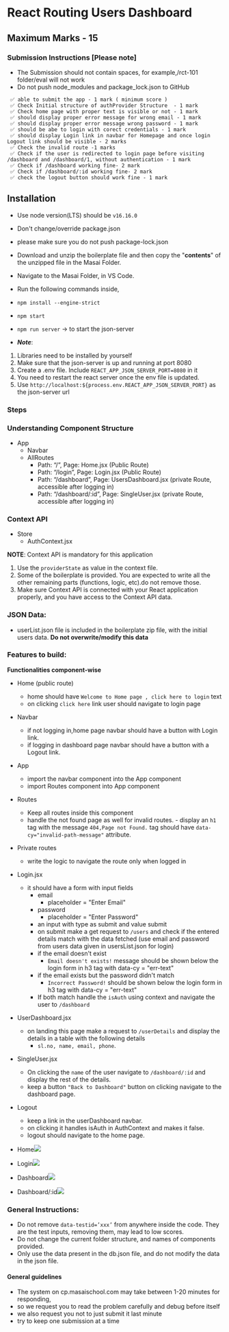 
# React Routing Users Dashboard 
## Maximum Marks - 15

### Submission Instructions [Please note]

- The Submission should not contain spaces, for example,/rct-101 folder/eval will not work
- Do not push node_modules and package_lock.json to GitHub

```
 ✅ able to submit the app - 1 mark ( minimum score )
 ✅ Check Initial structure of authProvider Structure  - 1 mark
 ✅ Check home page with proper text is visible or not - 1 mark
 ✅ should display proper error message for wrong email - 1 mark
 ✅ should display proper error message wrong password - 1 mark
 ✅ should be abe to login with corect credentials - 1 mark
 ✅ should display Login link in navbar for Homepage and once login Logout link should be visible - 2 marks
 ✅ Check the invalid route -1 marks
 ✅ Check if the user is redirected to login page before visiting /dashboard and /dashboard/1, without authentication - 1 mark
 ✅ Check if /dashboard working fine- 2 mark
 ✅ Check if /dashboard/:id working fine- 2 mark
 ✅ check the logout button should work fine - 1 mark

```

## Installation

- Use node version(LTS) should be `v16.16.0`
- Don't change/override package.json
- please make sure you do not push package-lock.json

- Download and unzip the boilerplate file and then copy the "**contents**" of the unzipped file in the Masai Folder.
- Navigate to the Masai Folder, in VS Code.
- Run the following commands inside,
- `npm install --engine-strict`
- `npm start`
- `npm run server` -> to start the json-server
- **_Note_**:

1. Libraries need to be installed by yourself
2. Make sure that the json-server is up and running at port 8080
3. Create a .env file. Include `REACT_APP_JSON_SERVER_PORT=8080` in it
4. You need to restart the react server once the env file is updated.
5. Use `http://localhost:${process.env.REACT_APP_JSON_SERVER_PORT}` as the json-server url

### Steps

### Understanding Component Structure

- App
  - Navbar
  - AllRoutes
    - Path: “/”, Page: Home.jsx (Public Route)
    - Path: “/login”, Page: Login.jsx (Public Route)
    - Path: “/dashboard”, Page: UsersDashboard.jsx (private Route, accessible after logging in)
    - Path: “/dashboard/:id”, Page: SingleUser.jsx (private Route, accessible after logging in)

### Context API

- Store
  - AuthContext.jsx

**NOTE**: Context API is mandatory for this application

1. Use the `providerState` as value in the context file.
2. Some of the boilerplate is provided. You are expected to write all the other remaining parts (functions, logic, etc).do not remove those.
3. Make sure Context API is connected with your React application properly, and you have access to the Context API data.

### JSON Data:

- userList.json file is included in the boilerplate zip file, with the initial users data. **Do not overwrite/modify this data**

### Features to build:

**Functionalities component-wise**

- Home (public route)
  - home should have `Welcome to Home page , click here to login` text
  - on clicking `click here` link user should navigate to login page
- Navbar
  - if not logging in,home page navbar should have a button with Login link.
  - if logging in dashboard page navbar should have a button with a Logout link.
- App
  - import the navbar component into the App component
  - import Routes component into App component
- Routes
  - Keep all routes inside this component
  - handle the not found page as well for invalid routes. - display an `h1` tag with the message `404,Page not Found.` tag should have `data-cy="invalid-path-message"` attribute.
- Private routes
  - write the logic to navigate the route only when logged in
- Login.jsx
  - it should have a form with input fields
    - email
      - placeholder = "Enter Email"
    - password
      - placeholder = "Enter Password"
    - an input with type as submit and value submit
    - on submit make a get request to `/users` and check if the entered details match with the data fetched (use email and password from users data given in usersList.json for login)
    - if the email doesn't exist
      - `Email doesn't exists!` message should be shown below the login form in h3 tag with data-cy = "err-text"
    - if the email exists but the password didn't match
      - `Incorrect Password!` should be shown below the login form in h3 tag with data-cy = "err-text"
    - If both match handle the `isAuth` using context and navigate the user to `/dashboard`
- UserDashboard.jsx
  - on landing this page make a request to `/userDetails` and display the details in a table with the following details
    - `sl.no, name, email, phone`.
- SingleUser.jsx
  - On clicking the `name` of the user navigate to `/dashboard/:id` and display the rest of the details.
  - keep a button `"Back to Dashboard"` button on clicking navigate to the dashboard page.
- Logout

  - keep a link in the userDashboard navbar.
  - on clicking it handles isAuth in AuthContext and makes it false.
  - logout should navigate to the home page.

- Home![](https://i.imgur.com/Lm0zgKI.png)
- Login![](https://i.imgur.com/RZ4vPs1.png)
- Dashboard![](https://i.imgur.com/ASaL0bj.png)
- Dashboard/:id![](https://i.imgur.com/uCHsh6p.png)

### General Instructions:

- Do not remove `data-testid=’xxx’` from anywhere inside the code. They are the test inputs, removing them, may lead to low scores.
- Do not change the current folder structure, and names of components provided.
- Only use the data present in the db.json file, and do not modify the data in the json file.

#### General guidelines

- The system on cp.masaischool.com may take between 1-20 minutes for responding,
- so we request you to read the problem carefully and debug before itself
- we also request you not to just submit it last minute
- try to keep one submission at a time

